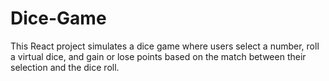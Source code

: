 # Dice-Game
This React project simulates a dice game where users select a number, roll a virtual dice, and gain or lose points based on the match between their selection and the dice roll.
